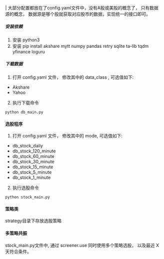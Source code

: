| 大部分配置都放在了config.yaml文件中，没有A股或美股的概念了， 只有数据源的概念， 数据源是哪个股就获取对应股市的数据，实现统一的接口即可。

##### 安装依赖
1. 安装 python3
2. 安装 pip install akshare mytt numpy pandas retry sqlite ta-lib tqdm yfinance loguru

##### 下载数据
1. 打开 config.yaml 文件， 修改其中的 data_class , 可选值如下:
* Akshare
* Yahoo

2. 执行下载命令
```shell
python db_main.py
```

#### 选股程序
1. 打开 config.yaml 文件， 修改其中的 mode, 可选值如下:
* db_stock_daily
* db_stock_120_minute
* db_stock_60_minute
* db_stock_30_minute
* db_stock_15_minute
* db_stock_5_minute
* db_stock_1_minute

2. 执行选股命令
```shell
python stock_main.py
```


#### 策略类
strategy目录下存放选股策略


#### 多策略共振
stock_main.py文件中, 通过 screener.use 同时使用多个策略选股， 以及最近 X 天符合条件。
